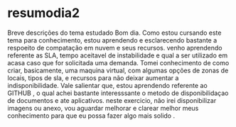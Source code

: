 # resumodia2
Breve descrições do tema estudado
Bom dia.
Como estou cursando este tema para conhecimento, estou aprendendo e esclarecendo bastante a respoeito de compatação em nuvem e seus recursos.
venho aprendendo referente as SLA, tempo aceitavel de instabilidade e qual a ser utilizado em acasa caso que for solicitada uma demanda.
Tomei conhecimento de como criar, basicamente, uma maquina virtual, com algumas opções de zonas de locais, tipos de sla, e recursos para não deixar aumentar a indisponibilidade.
Vale salientar que, estou aprendendo referente ao GITHUB , o qual achei bastante interesssante o metodo de disponibilidaçao de documentos e ate aplicativos.
neste exercicio, não irei disponibilizar imagens ou anexo, vou aguardar melhorar e clarear melhor meus conhecimento para que eu possa fazer algo mais solido .
